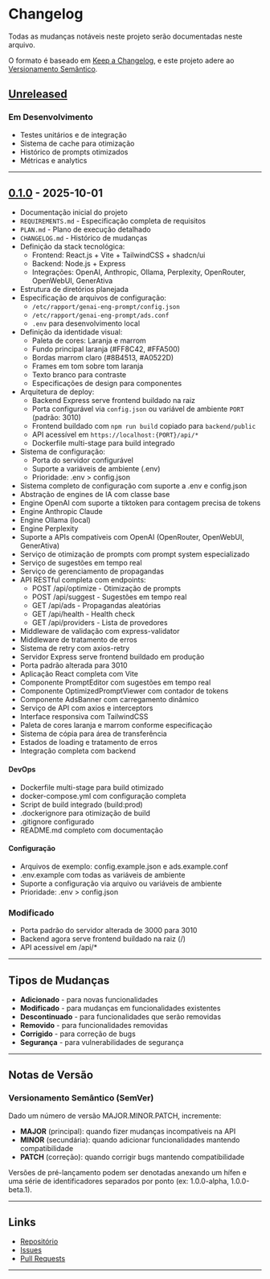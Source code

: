 # Changelog

Todas as mudanças notáveis neste projeto serão documentadas neste arquivo.

O formato é baseado em [Keep a Changelog](https://keepachangelog.com/pt-BR/1.0.0/),
e este projeto adere ao [Versionamento Semântico](https://semver.org/lang/pt-BR/).

## [Unreleased]

### Em Desenvolvimento
- Testes unitários e de integração
- Sistema de cache para otimização
- Histórico de prompts otimizados
- Métricas e analytics

---

## [0.1.0] - 2025-10-01

- Documentação inicial do projeto
- `REQUIREMENTS.md` - Especificação completa de requisitos
- `PLAN.md` - Plano de execução detalhado
- `CHANGELOG.md` - Histórico de mudanças
- Definição da stack tecnológica:
  - Frontend: React.js + Vite + TailwindCSS + shadcn/ui
  - Backend: Node.js + Express
  - Integrações: OpenAI, Anthropic, Ollama, Perplexity, OpenRouter, OpenWebUI, GenerAtiva
- Estrutura de diretórios planejada
- Especificação de arquivos de configuração:
  - `/etc/rapport/genai-eng-prompt/config.json`
  - `/etc/rapport/genai-eng-prompt/ads.conf`
  - `.env` para desenvolvimento local
- Definição da identidade visual:
  - Paleta de cores: Laranja e marrom
  - Fundo principal laranja (#FF8C42, #FFA500)
  - Bordas marrom claro (#8B4513, #A0522D)
  - Frames em tom sobre tom laranja
  - Texto branco para contraste
  - Especificações de design para componentes
- Arquitetura de deploy:
  - Backend Express serve frontend buildado na raiz
  - Porta configurável via `config.json` ou variável de ambiente `PORT` (padrão: 3010)
  - Frontend buildado com `npm run build` copiado para `backend/public`
  - API acessível em `https://localhost:{PORT}/api/*`
  - Dockerfile multi-stage para build integrado
- Sistema de configuração:
  - Porta do servidor configurável
  - Suporte a variáveis de ambiente (.env)
  - Prioridade: .env > config.json
- Sistema completo de configuração com suporte a .env e config.json
- Abstração de engines de IA com classe base
- Engine OpenAI com suporte a tiktoken para contagem precisa de tokens
- Engine Anthropic Claude
- Engine Ollama (local)
- Engine Perplexity
- Suporte a APIs compatíveis com OpenAI (OpenRouter, OpenWebUI, GenerAtiva)
- Serviço de otimização de prompts com prompt system especializado
- Serviço de sugestões em tempo real
- Serviço de gerenciamento de propagandas
- API RESTful completa com endpoints:
  - POST /api/optimize - Otimização de prompts
  - POST /api/suggest - Sugestões em tempo real
  - GET /api/ads - Propagandas aleatórias
  - GET /api/health - Health check
  - GET /api/providers - Lista de provedores
- Middleware de validação com express-validator
- Middleware de tratamento de erros
- Sistema de retry com axios-retry
- Servidor Express serve frontend buildado em produção
- Porta padrão alterada para 3010
- Aplicação React completa com Vite
- Componente PromptEditor com sugestões em tempo real
- Componente OptimizedPromptViewer com contador de tokens
- Componente AdsBanner com carregamento dinâmico
- Serviço de API com axios e interceptors
- Interface responsiva com TailwindCSS
- Paleta de cores laranja e marrom conforme especificação
- Sistema de cópia para área de transferência
- Estados de loading e tratamento de erros
- Integração completa com backend

#### DevOps
- Dockerfile multi-stage para build otimizado
- docker-compose.yml com configuração completa
- Script de build integrado (build:prod)
- .dockerignore para otimização de build
- .gitignore configurado
- README.md completo com documentação

#### Configuração
- Arquivos de exemplo: config.example.json e ads.example.conf
- .env.example com todas as variáveis de ambiente
- Suporte a configuração via arquivo ou variáveis de ambiente
- Prioridade: .env > config.json

### Modificado
- Porta padrão do servidor alterada de 3000 para 3010
- Backend agora serve frontend buildado na raiz (/)
- API acessível em /api/*


---

## Tipos de Mudanças

- **Adicionado** - para novas funcionalidades
- **Modificado** - para mudanças em funcionalidades existentes
- **Descontinuado** - para funcionalidades que serão removidas
- **Removido** - para funcionalidades removidas
- **Corrigido** - para correção de bugs
- **Segurança** - para vulnerabilidades de segurança

---

## Notas de Versão

### Versionamento Semântico (SemVer)

Dado um número de versão MAJOR.MINOR.PATCH, incremente:

- **MAJOR** (principal): quando fizer mudanças incompatíveis na API
- **MINOR** (secundária): quando adicionar funcionalidades mantendo compatibilidade
- **PATCH** (correção): quando corrigir bugs mantendo compatibilidade

Versões de pré-lançamento podem ser denotadas anexando um hífen e uma série de identificadores separados por ponto (ex: 1.0.0-alpha, 1.0.0-beta.1).

---

## Links

- [Repositório](https://github.com/seu-usuario/genai-eng-prompt)
- [Issues](https://github.com/seu-usuario/genai-eng-prompt/issues)
- [Pull Requests](https://github.com/seu-usuario/genai-eng-prompt/pulls)

---

[Unreleased]: https://github.com/seu-usuario/genai-eng-prompt/compare/v0.1.0...HEAD
[0.1.0]: https://github.com/rapporttecnologia/genai-eng-prompt/releases/tag/v0.1.0

